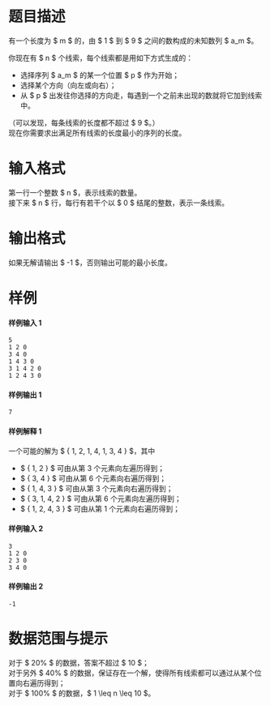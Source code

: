 
# 题目描述

有一个长度为 $ m $ 的，由 $ 1 $ 到 $ 9 $ 之间的数构成的未知数列 $ a_m $。

你现在有 $ n $ 个线索，每个线索都是用如下方式生成的：

* 选择序列 $ a_m $ 的某一个位置 $ p $ 作为开始；
* 选择某个方向（向左或向右）；
* 从 $ p $ 出发往你选择的方向走，每遇到一个之前未出现的数就将它加到线索中。

（可以发现，每条线索的长度都不超过 $ 9 $。）  
现在你需要求出满足所有线索的长度最小的序列的长度。

# 输入格式

第一行一个整数 $ n $，表示线索的数量。  
接下来 $ n $ 行，每行有若干个以 $ 0 $ 结尾的整数，表示一条线索。 

# 输出格式

如果无解请输出 $ -1 $，否则输出可能的最小长度。

# 样例

#### 样例输入 1
```plain
5
1 2 0
3 4 0
1 4 3 0
3 1 4 2 0
1 2 4 3 0
```

#### 样例输出 1
```plain
7
```

#### 样例解释 1
一个可能的解为 $ \{ 1, 2, 1, 4, 1, 3, 4 \} $，其中

* $ \{ 1, 2 \} $ 可由从第 3 个元素向左遍历得到；  
* $ \{ 3, 4 \} $ 可由从第 6 个元素向右遍历得到；  
* $ \{ 1, 4, 3 \} $ 可由从第 3 个元素向右遍历得到；  
* $ \{ 3, 1, 4, 2 \} $ 可由从第 6 个元素向左遍历得到；  
* $ \{ 1, 2, 4, 3 \} $ 可由从第 1 个元素向右遍历得到；  

#### 样例输入 2
```plain
3
1 2 0
2 3 0
3 4 0
```

#### 样例输出 2
```plain
-1
```

# 数据范围与提示

对于 $ 20\% $ 的数据，答案不超过 $ 10 $；  
对于另外 $ 40\% $ 的数据，保证存在一个解，使得所有线索都可以通过从某个位置向右遍历得到；  
对于 $ 100\% $ 的数据，$ 1 \leq n \leq 10 $。

